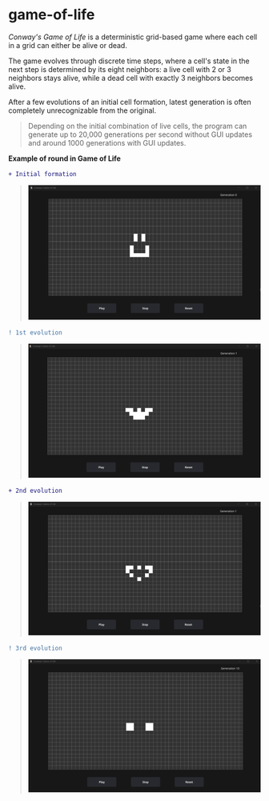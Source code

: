 # game-of-life
*Conway's Game of Life* is a deterministic grid-based game where each cell in a grid can either be alive or dead. 

The game evolves through discrete time steps, where a cell's state in the next step is determined by its eight neighbors: a live cell with 2 or 3 neighbors stays alive, while a dead cell with exactly 3 neighbors becomes alive. 

After a few evolutions of an initial cell formation, latest generation is often completely unrecognizable from the original.

>Depending on the initial combination of live cells, the program can generate up to 20,000 generations per second without GUI updates and around 1000 generations with GUI updates.

**Example of round in Game of Life**

```diff 
+ Initial formation 
```
>![Generation 0 / Initial cell formation](./s0.png) 

```diff 
! 1st evolution 
```
>![Generation 1](./s1.png)

```diff 
+ 2nd evolution  
```
>![Generation 2](./s2.png)

```diff 
! 3rd evolution 
```
>![Generation 10](./s10.png)

